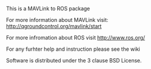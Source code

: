 This is a MAVLink to ROS package

For more information about MAVLink visit: http://qgroundcontrol.org/mavlink/start

For more infromation about ROS visit http://www.ros.org/

For any furhter help and instruction please see the wiki

Software is distributed under the 3 clause BSD License.

